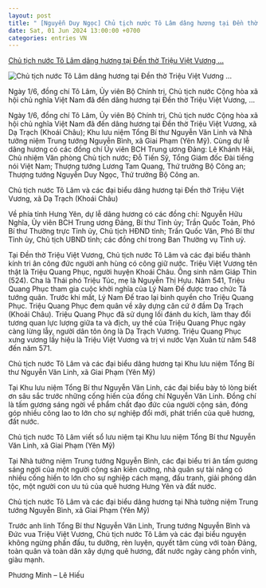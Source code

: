 ```yaml
---
layout: post
title: " [Nguyễn Duy Ngọc] Chủ tịch nước Tô Lâm dâng hương tại Đền thờ Triệu Việt Vương ..."
date: Sat, 01 Jun 2024 13:00:00 +0700
categories: entries VN
---
```

[Chủ tịch nước Tô Lâm dâng hương tại Đền thờ Triệu Việt Vương ...](https://baohungyen.vn/chu-tich-nuoc-to-lam-dang-huong-tai-den-tho-trieu-viet-vuong-khu-luu-niem-tong-bi-thu-nguyen-van-lin-3172674.html)

![Chủ tịch nước Tô Lâm dâng hương tại Đền thờ Triệu Việt Vương ...](https://mediabhy.mediatech.vn/upload/image/202406/thumbnail/69750_chu_tich_nuoc_to_lam_va_cac_dai_bieu_dang_huong_tai_den_tho_trieu_viet_vuong_xa_da_trach_khoai_chau_12542901.jpg)

Ngày 1/6, đồng chí Tô Lâm, Ủy viên Bộ Chính trị, Chủ tịch nước Cộng hòa xã hội chủ nghĩa Việt Nam đã đến dâng hương tại Đền thờ Triệu Việt Vương, ...

Ngày 1/6, đồng chí Tô Lâm, Ủy viên Bộ Chính trị, Chủ tịch nước Cộng hòa xã hội chủ nghĩa Việt Nam đã đến dâng hương tại Đền thờ Triệu Việt Vương, xã Dạ Trạch (Khoái Châu); Khu lưu niệm Tổng Bí thư Nguyễn Văn Linh và Nhà tưởng niệm Trung tướng Nguyễn Bình, xã Giai Phạm (Yên Mỹ). Cùng dự lễ dâng hương có các đồng chí Ủy viên BCH Trung ương Đảng: Lê Khánh Hải, Chủ nhiệm Văn phòng Chủ tịch nước; Đỗ Tiến Sỹ, Tổng Giám đốc Đài tiếng nói Việt Nam; Thượng tướng Lương Tam Quang, Thứ trưởng Bộ Công an; Thượng tướng Nguyễn Duy Ngọc, Thứ trưởng Bộ Công an.

Chủ tịch nước Tô Lâm và các đại biểu dâng hương tại Đền thờ Triệu Việt Vương, xã Dạ Trạch (Khoái Châu)

Về phía tỉnh Hưng Yên, dự lễ dâng hương có các đồng chí: Nguyễn Hữu Nghĩa, Ủy viên BCH Trung ương Đảng, Bí thư Tỉnh ủy; Trần Quốc Toản, Phó Bí thư Thường trực Tỉnh ủy, Chủ tịch HĐND tỉnh; Trần Quốc Văn, Phó Bí thư Tỉnh ủy, Chủ tịch UBND tỉnh; các đồng chí trong Ban Thường vụ Tỉnh uỷ.

Tại Đền thờ Triệu Việt Vương, Chủ tịch nước Tô Lâm và các đại biểu thành kính tri ân công đức người anh hùng có công giữ nước. Triệu Việt Vương tên thật là Triệu Quang Phục, người huyện Khoái Châu. Ông sinh năm Giáp Thìn (524). Cha là Thái phó Triệu Túc, mẹ là Nguyễn Thị Hựu. Năm 541, Triệu Quang Phục tham gia cuộc khởi nghĩa của Lý Nam Đế được trao chức Tả tướng quân. Trước khi mất, Lý Nam Đế trao lại binh quyền cho Triệu Quang Phục. Triệu Quang Phục đem quân về xây dựng căn cứ ở đầm Dạ Trạch (Khoái Châu). Triệu Quang Phục đã sử dụng lối đánh du kích, làm thay đổi tương quan lực lượng giữa ta và địch, uy thế của Triệu Quang Phục ngày càng lừng lẫy, người dân tôn ông là Dạ Trạch Vương. Triệu Quang Phục xưng vương lấy hiệu là Triệu Việt Vương và trị vì nước Vạn Xuân từ năm 548 đến năm 571.

Chủ tịch nước Tô Lâm và các đại biểu dâng hương tại Khu lưu niệm Tổng Bí thư Nguyễn Văn Linh, xã Giai Phạm (Yên Mỹ)

Tại Khu lưu niệm Tổng Bí thư Nguyễn Văn Linh, các đại biểu bày tỏ lòng biết ơn sâu sắc trước những cống hiến của đồng chí Nguyễn Văn Linh. Đồng chí là tấm gương sáng ngời về phẩm chất đạo đức của người cộng sản, đóng góp nhiều công lao to lớn cho sự nghiệp đổi mới, phát triển của quê hương, đất nước.

Chủ tịch nước Tô Lâm viết sổ lưu niệm tại Khu lưu niệm Tổng Bí thư Nguyễn Văn Linh, xã Giai Phạm (Yên Mỹ)

Tại Nhà tưởng niệm Trung tướng Nguyễn Bình, các đại biểu tri ân tấm gương sáng ngời của một người cộng sản kiên cường, nhà quân sự tài năng có nhiều cống hiến to lớn cho sự nghiệp cách mạng, đấu tranh, giải phóng dân tộc, một người con ưu tú của quê hương Hưng Yên và đất nước.

Chủ tịch nước Tô Lâm và các đại biểu dâng hương tại Nhà tưởng niệm Trung tướng Nguyễn Bình, xã Giai Phạm (Yên Mỹ)

Trước anh linh Tổng Bí thư Nguyễn Văn Linh, Trung tướng Nguyễn Bình và Đức vua Triệu Việt Vương, Chủ tịch nước Tô Lâm và các đại biểu nguyện không ngừng phấn đấu, tu dưỡng, rèn luyện, quyết tâm cùng với toàn Đảng, toàn quân và toàn dân xây dựng quê hương, đất nước ngày càng phồn vinh, giàu mạnh.

Phương Minh – Lê Hiếu

